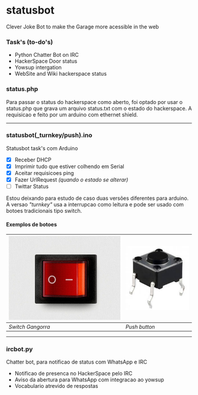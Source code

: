 # statusbot
Clever Joke Bot to make the Garage more acessible in the web

### Task's (to-do's)

 * Python Chatter Bot on IRC
 * HackerSpace Door status
 * Yowsup intergation
 * WebSite and Wiki hackerspace status

### status.php

Para passar o status do hackerspace como aberto, foi optado por usar o status.php que grava um arquivo status.txt com o estado do hackerspace. A requisicao e feito por um arduino com ethernet shield.

-------

### statusbot(_turnkey/push).ino

Statusbot task's com Arduino
 - [x] Receber DHCP
 - [x] Imprimir tudo que estiver colhendo em Serial
 - [x] Aceitar requisicoes ping
 - [x] Fazer UrlRequest <i>(quando o estado se alterar)</i>
 - [ ] Twittar Status

Estou deixando para estudo de caso duas versões diferentes para arduino.
A versao <i>"turnkey"</i> usa a interrupcao como leitura e pode ser usado com botoes tradicionais tipo switch.

#### Exemplos de botoes
<img src="https://github.com/Garagem-Hacker/statusbot/blob/master/img/switch-button.jpg" />  | <img src="https://github.com/Garagem-Hacker/statusbot/blob/master/img/push-button.jpg" />
------------- | -------------
<i>Switch Gangorra</i>  | <i>Push button</i>

-------

### ircbot.py

Chatter bot, para notificao de status com WhatsApp e IRC
 * Notificao de presenca no HackerSpace pelo IRC
 * Aviso da abertura para WhatsApp com integracao ao yowsup
 * Vocabulario atrevido de respostas
